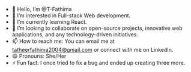 - 👋 Hello, I’m @T-Fathima
- 👀 I’m interested in Full-stack Web development.
- 🌱 I’m currently learning React.
- 💞️ I’m looking to collaborate on open-source projects, innovative web applications, and any technology-driven initiatives.
- 📫 How to reach me: You can email me at tatheerfathima2004@gmail.com or connect with me on LinkedIn.
- 😄 Pronouns: She/Her
- ⚡ Fun fact: I once tried to fix a bug and ended up creating three more.

<!---
T-Fathima/T-Fathima is a ✨ special ✨ repository because its `README.md` (this file) appears on your GitHub profile.
You can click the Preview link to take a look at your changes.
--->

